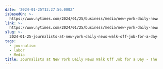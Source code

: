 ```yaml
---
date: '2024-01-25T13:27:56.000Z'
isBasedOn: >-
  https://www.nytimes.com/2024/01/25/business/media/new-york-daily-news-walkoff-one-day.html
link: >-
  https://www.nytimes.com/2024/01/25/business/media/new-york-daily-news-walkoff-one-day.html
slug: >-
  2024-01-25-journalists-at-new-york-daily-news-walk-off-job-for-a-day-the-new-york-ti
tags:
  - journalism
  - labor
  - Media
title: Journalists at New York Daily News Walk Off Job for a Day - The New York Ti
---
```


